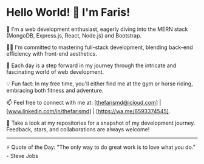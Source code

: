 # Hello World! 👋 I'm Faris!

🚀 I'm a web development enthusiast, eagerly diving into the MERN stack (MongoDB, Express.js, React, Node.js) and Bootstrap.

👨‍💻 I'm committed to mastering full-stack development, blending back-end efficiency with front-end aesthetics.

🌱 Each day is a step forward in my journey through the intricate and fascinating world of web development.

💡 Fun fact: In my free time, you'll either find me at the gym or horse riding, embracing both fitness and adventure.

📫 Feel free to connect with me at: [thefarismd@icloud.com] | [www.linkedin.com/in/thefarismd] | [https://wa.me/6593374545].

📄 Take a look at my repositories for a snapshot of my development journey. Feedback, stars, and collaborations are always welcome!

---

⚡ Quote of the Day: "The only way to do great work is to love what you do." - Steve Jobs



<!--
**thefarismd/thefarismd** is a ✨ _special_ ✨ repository because its `README.md` (this file) appears on your GitHub profile.

Here are some ideas to get you started:

- 🔭 I’m currently working on ...
- 🌱 I’m currently learning ...
- 👯 I’m looking to collaborate on ...
- 🤔 I’m looking for help with ...
- 💬 Ask me about ...
- 📫 How to reach me: ...
- 😄 Pronouns: ...
- ⚡ Fun fact: ...
-->
